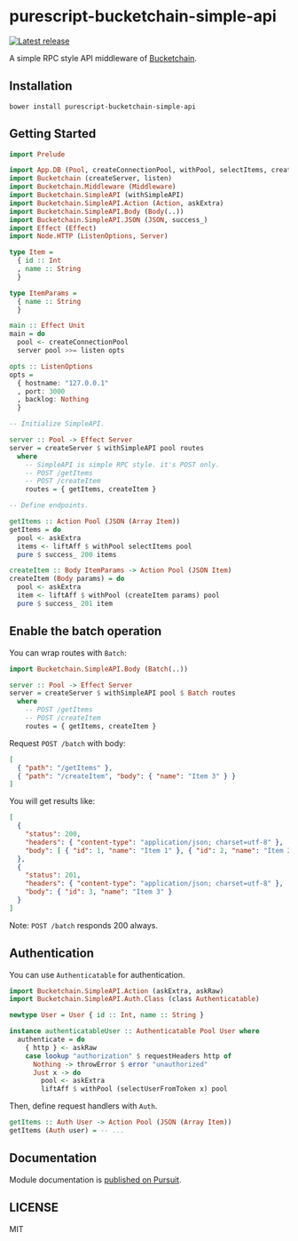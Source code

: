 # purescript-bucketchain-simple-api

[![Latest release](http://img.shields.io/github/release/Bucketchain/purescript-bucketchain-simple-api.svg)](https://github.com/Bucketchain/purescript-bucketchain-simple-api/releases)

A simple RPC style API middleware of [Bucketchain](https://github.com/Bucketchain/purescript-bucketchain).

## Installation

```
bower install purescript-bucketchain-simple-api
```

## Getting Started

```purescript
import Prelude

import App.DB (Pool, createConnectionPool, withPool, selectItems, createItem)
import Bucketchain (createServer, listen)
import Bucketchain.Middleware (Middleware)
import Bucketchain.SimpleAPI (withSimpleAPI)
import Bucketchain.SimpleAPI.Action (Action, askExtra)
import Bucketchain.SimpleAPI.Body (Body(..))
import Bucketchain.SimpleAPI.JSON (JSON, success_)
import Effect (Effect)
import Node.HTTP (ListenOptions, Server)

type Item =
  { id :: Int
  , name :: String
  }

type ItemParams =
  { name :: String
  }

main :: Effect Unit
main = do
  pool <- createConnectionPool
  server pool >>= listen opts

opts :: ListenOptions
opts =
  { hostname: "127.0.0.1"
  , port: 3000
  , backlog: Nothing
  }

-- Initialize SimpleAPI.

server :: Pool -> Effect Server
server = createServer $ withSimpleAPI pool routes
  where
    -- SimpleAPI is simple RPC style. it's POST only.
    -- POST /getItems
    -- POST /createItem
    routes = { getItems, createItem }

-- Define endpoints.

getItems :: Action Pool (JSON (Array Item))
getItems = do
  pool <- askExtra
  items <- liftAff $ withPool selectItems pool
  pure $ success_ 200 items

createItem :: Body ItemParams -> Action Pool (JSON Item)
createItem (Body params) = do
  pool <- askExtra
  item <- liftAff $ withPool (createItem params) pool
  pure $ success_ 201 item
```

## Enable the batch operation

You can wrap routes with `Batch`:


```purescript
import Bucketchain.SimpleAPI.Body (Batch(..))

server :: Pool -> Effect Server
server = createServer $ withSimpleAPI pool $ Batch routes
  where
    -- POST /getItems
    -- POST /createItem
    routes = { getItems, createItem }

```

Request `POST /batch` with body:

```json
[
  { "path": "/getItems" },
  { "path": "/createItem", "body": { "name": "Item 3" } }
]
```

You will get results like:

```json
[
  {
    "status": 200,
    "headers": { "content-type": "application/json; charset=utf-8" },
    "body": [ { "id": 1, "name": "Item 1" }, { "id": 2, "name": "Item 2" } ]
  },
  {
    "status": 201,
    "headers": { "content-type": "application/json; charset=utf-8" },
    "body": { "id": 3, "name": "Item 3" }
  }
]
```

Note: `POST /batch` responds 200 always.

## Authentication

You can use `Authenticatable` for authentication.

```purescript
import Bucketchain.SimpleAPI.Action (askExtra, askRaw)
import Bucketchain.SimpleAPI.Auth.Class (class Authenticatable)

newtype User = User { id :: Int, name :: String }

instance authenticatableUser :: Authenticatable Pool User where
  authenticate = do
    { http } <- askRaw
    case lookup "authorization" $ requestHeaders http of
      Nothing -> throwError $ error "unauthorized"
      Just x -> do
        pool <- askExtra
        liftAff $ withPool (selectUserFromToken x) pool
```

Then, define request handlers with `Auth`.

```purescript
getItems :: Auth User -> Action Pool (JSON (Array Item))
getItems (Auth user) = -- ...
```

## Documentation

Module documentation is [published on Pursuit](http://pursuit.purescript.org/packages/purescript-bucketchain-simple-api).

## LICENSE

MIT
